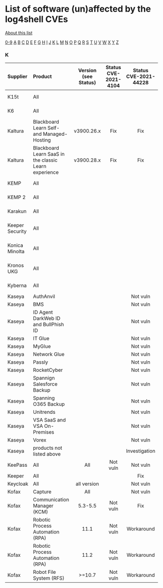 # List of software (un)affected by the log4shell CVEs
[About this list](README.md)

[0-9](software_list_0-9.md) [A](software_list_a.md) [B](software_list_b.md) [C](software_list_c.md) [D](software_list_d.md) [E](software_list_e.md) [F](software_list_f.md) [G](software_list_g.md) [H](software_list_h.md) [I](software_list_i.md) [J](software_list_j.md) [K](software_list_k.md) [L](software_list_l.md) [M](software_list_m.md) [N](software_list_n.md) [O](software_list_o.md) [P](software_list_p.md) [Q](software_list_q.md) [R](software_list_r.md) [S](software_list_s.md) [T](software_list_t.md) [U](software_list_u.md) [V](software_list_v.md) [W](software_list_w.md) [X](software_list_x.md) [Y](software_list_y.md) [Z](software_list_z.md)

### K

| Supplier | Product | Version (see Status) | Status CVE-2021-4104 | Status CVE-2021-44228 | Status CVE-2021-45046 | Status CVE-2021-45105 | Notes | Links |
|:---------|:--------|:--------------------:|:--------------------:|:---------------------:|:---------------------:|:---------------------:|:------|------:|
|K15t|All| | | | | | |[K15t Statement](https://help.k15t.com/k15t-apps-and-log4shell-193401141.html)|
|K6|All| | | | | | |[K6 Statement](https://k6.io/blog/k6-products-not-impacted-by-cve-2021-44228/)|
|Kaltura|Blackboard Learn Self- and Managed-Hosting|v3900.26.x|Fix|Fix|Fix|Fix| |[source](https://knowledge.kaltura.com/help/blackboard-learn-release-notes#blackboard-learn-december-2021-release-notes-v5412)|
|Kaltura|Blackboard Learn SaaS in the classic Learn experience|v3900.28.x|Fix|Fix|Fix|Fix| |[source](https://knowledge.kaltura.com/help/blackboard-learn-release-notes#blackboard-learn-december-2021-release-notes-v5412)|
|KEMP|All| | | | | | |[KEMP Support](https://support.kemptechnologies.com/hc/en-us/articles/4416430695437-CVE-2021-44228-Log4j2-Exploit)|
|KEMP 2|All| | | | | | |[KEMP 2 Support](https://support.kemptechnologies.com/hc/en-us/articles/4416473820045-Progress-Kemp-LoadMaster-protects-from-security-vulnerability-Apache-Log4j-2-CVE-2021-44228-)|
|Karakun|All| | | | | | |[Karakun Statement](https://board.karakun.com/viewtopic.php?f=21&amp;t=8351)|
|Keeper Security|All| | | | | | |[Keeper Security Notice](https://www.keepersecurity.com/blog/2021/12/15/public-notice-regarding-the-apache-foundation-log4j-vulnerability/)|
|Konica Minolta|All| | | | | | |[Konica Minolta Support](https://www.konicaminolta.de/de-de/support/log4j)|
|Kronos UKG|All| | | | | | |[Kronos UKG Statement](https://community.kronos.com/s/feed/0D54M00004wJKHiSAO?language=en_US)|
|Kyberna|All| | | | | | |[Kyberna Statement](https://www.kyberna.com/detail/log4j-sicherheitsluecke)|
|Kaseya|AuthAnvil| | |Not vuln| | | |[source](https://helpdesk.kaseya.com/hc/en-gb/articles/4413449967377-Log4j2-Vulnerability-Assessment)|
|Kaseya|BMS| | |Not vuln| | | |[source](https://helpdesk.kaseya.com/hc/en-gb/articles/4413449967377-Log4j2-Vulnerability-Assessment)|
|Kaseya|ID Agent DarkWeb ID and BullPhish ID| | |Not vuln| | | |[source](https://helpdesk.kaseya.com/hc/en-gb/articles/4413449967377-Log4j2-Vulnerability-Assessment)|
|Kaseya|IT Glue| | |Not vuln| | | |[source](https://helpdesk.kaseya.com/hc/en-gb/articles/4413449967377-Log4j2-Vulnerability-Assessment)|
|Kaseya|MyGlue| | |Not vuln| | | |[source](https://helpdesk.kaseya.com/hc/en-gb/articles/4413449967377-Log4j2-Vulnerability-Assessment)|
|Kaseya|Network Glue| | |Not vuln| | | |[source](https://helpdesk.kaseya.com/hc/en-gb/articles/4413449967377-Log4j2-Vulnerability-Assessment)|
|Kaseya|Passly| | |Not vuln| | | |[source](https://helpdesk.kaseya.com/hc/en-gb/articles/4413449967377-Log4j2-Vulnerability-Assessment)|
|Kaseya|RocketCyber| | |Not vuln| | | |[source](https://helpdesk.kaseya.com/hc/en-gb/articles/4413449967377-Log4j2-Vulnerability-Assessment)|
|Kaseya|Spannign Salesforce Backup| | |Not vuln| | | |[source](https://helpdesk.kaseya.com/hc/en-gb/articles/4413449967377-Log4j2-Vulnerability-Assessment)|
|Kaseya|Spanning O365 Backup| | |Not vuln| | | |[source](https://helpdesk.kaseya.com/hc/en-gb/articles/4413449967377-Log4j2-Vulnerability-Assessment)|
|Kaseya|Unitrends| | |Not vuln| | | |[source](https://helpdesk.kaseya.com/hc/en-gb/articles/4413449967377-Log4j2-Vulnerability-Assessment)|
|Kaseya|VSA SaaS and VSA On-Premises| | |Not vuln| | | |[source](https://helpdesk.kaseya.com/hc/en-gb/articles/4413449967377-Log4j2-Vulnerability-Assessment)|
|Kaseya|Vorex| | |Not vuln| | | |[source](https://helpdesk.kaseya.com/hc/en-gb/articles/4413449967377-Log4j2-Vulnerability-Assessment)|
|Kaseya|products not listed above| | |Investigation| | | |[source](https://helpdesk.kaseya.com/hc/en-gb/articles/4413449967377-Log4j2-Vulnerability-Assessment)|
|KeePass|All|All|Not vuln|Not vuln|Not vuln|Not vuln| |[source](https://sourceforge.net/p/keepass/discussion/329220/thread/4643c5ec4f/?limit=250)|
|Keeper|All| | |Fix|Fix| | |[source](https://www.keepersecurity.com/blog/2021/12/15/public-notice-regarding-the-apache-foundation-log4j-vulnerability/)|
|Keycloak|All|all version| |Not vuln| | | |[source](https://github.com/keycloak/keycloak/discussions/9078)|
|Kofax|Capture|All| |Not vuln| | | |[source](https://knowledge.kofax.com/Capture/Kofax_Capture/Reference/Log4J_Vulnerability_CVE-2021-44228_Does_Not_Affect_Kofax_Capture)|
|Kofax|Communication Manager (KCM)|5.3-5.5|Not vuln|Fix| | | |[source](https://knowledge.kofax.com/Communications_Manager/Troubleshooting/log4j_vulnerability_in_Kofax_Communications_Manager)|
|Kofax|Robotic Process Automation (RPA)|11.1|Not vuln|Workaround| | | |[source](https://knowledge.kofax.com/Robotic_Process_Automation/Troubleshooting/Kofax_RPA_CVE-2021-44228_log4j_Security_Exploit_Information)|
|Kofax|Robotic Process Automation (RPA)|11.2|Not vuln|Workaround| | | |[source](https://knowledge.kofax.com/Robotic_Process_Automation/Troubleshooting/Kofax_RPA_CVE-2021-44228_log4j_Security_Exploit_Information)|
|Kofax|Robot File System (RFS)|>=10.7|Not vuln|Workaround| | | |[source](https://knowledge.kofax.com/Robotic_Process_Automation/Troubleshooting/Kofax_RPA_CVE-2021-44228_log4j_Security_Exploit_Information)|
